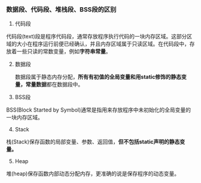 ### 数据段、代码段、堆栈段、BSS段的区别

1.  代码段

代码段(text)段是程序代码段，通常存放程序执行代码的一块内存区域。这部分区域的大小在程序运行前便已经确认，并且内存区域属于只读区域。在代码段中，存放着一些只读的常数变量，例如**字符串常量**。

 2. 数据段	

    数据段属于静态内存分配，**所有有初值的全局变量和用static修饰的静态变量，常量数据**都在数据段中。

3. BSS段

BSS(Block Started by Symbol)通常是指用来存放程序中未初始化的全局变量的一块内存区域。

4. Stack

栈(Stack)保存函数的局部变量、参数、返回值，**但不包括static声明的静态变量。**

5. Heap

堆(heap)保存函数内部动态分配内存，更准确的说是保存程序的动态变量。